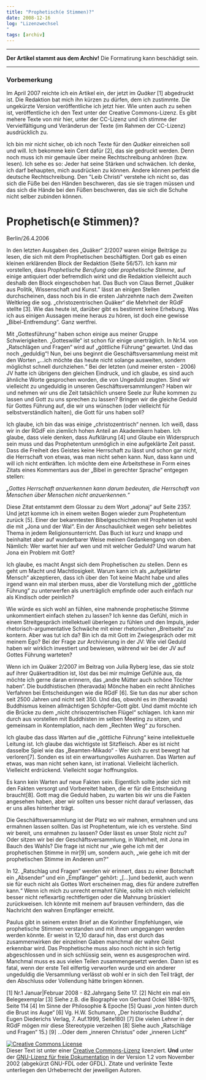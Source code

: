 ```yaml
---
title: "Prophetisch(e Stimmen)?"
date: 2008-12-16
log: "Lizenzwechsel
"
tags: [archiv]
---
```

<hr><b>Der Artikel stammt aus dem Archiv!</b> Die Formatirung kann beschädigt sein.<hr>
<h3>Vorbemerkung</h3>
Im April 2007 reichte ich ein Artikel ein, der jetzt im <i>Quäker</i> [1] abgedruckt ist. Die Redaktion bat mich ihn kürzen zu dürfen, dem ich zustimmte. Die ungekürzte Version veröffentliche ich jetzt hier.
<!--break-->
Wie unten auch zu sehen ist, veröffentliche ich den Text unter der Creative Commons-Lizenz. Es gibt mehere Texte von mir hier, unter der CC-Lizenz und ich stimme der Vervielfältigung und Veränderun der Texte (im Rahmen der CC-Lizenz) ausdrücklich zu. 

Ich bin mir nicht sicher, ob ich noch Texte für den <i>Quäker</i> einreichen soll und will. Ich bekomme kein Cent dafür [2], das sie gedruckt werden. Denn noch muss ich mir gemaule über meine Rechtschreibung anhören (bzw. lesen). Ich sehe es so: Jeder hat seine Stärken und schwächen. Ich denke, ich darf behaupten, mich ausdrücken zu können. Andere können perfekt die deutsche Rechtschreibung. Den "Leib Christi" verstehe ich nicht so, das sich die Füße bei den Händen beschweren, das sie sie tragen müssen und das sich die Hände bei den Füßen beschweren, das sie sich die Schuhe nicht selber zubinden können.


<h1>Prophetisch(e Stimmen)?</h1>


Berlin/26.4.2006

In den letzten Ausgaben des „Quäker“ 2/2007 waren einige Beiträge zu lesen, die sich mit dem Prophetischen beschäftigten. Dort gab es einen kleinen erklärenden Block der Redaktion (Seite 56/57). Ich kann mir vorstellen, dass <i>Prophetische Berufung</i> oder <i>prophetische Stimme</i>, auf einige antiquiert oder befremdlich wirkt und die Redaktion vielleicht auch deshalb den Block eingeschoben hat. Das Buch von  Claus Bernet „Quäker aus Politik, Wissenschaft und Kunst.” lässt an einigen Stellen durchscheinen, dass noch bis in die ersten Jahrzehnte nach dem Zweiten Weltkrieg die sog. „christozentrischen Quäker“ die Mehrheit der RGdF stellte [3]. Wie das heute ist, darüber gibt es bestimmt keine Erhebung. Was ich aus einigen Aussagen meine heraus zu hören, ist doch eine gewisse „Bibel-Entfremdung“. Ganz wertfrei. 

Mit „Gottesführung“ haben schon einige aus meiner Gruppe Schwierigkeiten. „Gotteswille“ ist schon für einige unerträglich. In Nr.14. von „Ratschlägen und Fragen“ wird auf „göttliche Führung“ gewartet. Und das noch „geduldig“! Nun, bei uns beginnt die Geschäftsversammlung meist mit den Worten „...ich möchte das heute nicht solange ausweiten, sondern möglichst schnell durchziehen.“ Bei der letzten (und meiner ersten - 2006) JV hatte ich übrigens den gleichen Eindruck, und ich glaube, es sind auch ähnliche Worte gesprochen worden, die von Ungeduld zeugten. Sind wir vielleicht zu ungeduldig in unseren Geschäftsversammlungen? Haben wir und nehmen wir uns die Zeit tatsächlich unsere Seele zur Ruhe kommen zu lassen und Gott zu uns sprechen zu lassen? Bringen wir die gleiche Geduld für Gottes Führung auf, die wir uns wünschen (oder vielleicht für selbstverständlich halten), die Gott für uns haben soll?

Ich glaube, ich bin das was einige „christozentrisch“ nennen. Ich weiß, dass wir in der RGdF ein ziemlich hohen Anteil an Akademikern haben. Ich glaube, dass viele denken, dass Aufklärung [4] und Glaube ein Widerspruch sein muss und das Prophetentum unmöglich in eine aufgeklärte Zeit passt. Dass die Freiheit des Geistes keine Herrschaft zu lässt und schon gar nicht, die Herrschaft von etwas, was man nicht sehen kann. Nun, dass kann und will ich nicht entkräften. Ich möchte dem eine Arbeitsthese in Form eines Zitats eines Kommentars aus der „Bibel in gerechter Sprache“ entgegen stellen: 

<i>„Gottes Herrschaft anzuerkennen kann darum bedeuten, die Herrschaft von Menschen über Menschen nicht anzuerkennen.“</i>

Diese Zitat entstammt dem Glossar  zu dem Wort „adonaj“ auf Seite 2357. Und jetzt komme ich in einem weiten Bogen wieder zum Prophetentum zurück [5]. Einer der bekanntesten Bibelgeschichten mit Propheten ist wohl die mit „Jona und der Wal“. Ein der Anschaulichkeit wegen sehr beliebtes Thema in jedem Religionsunterricht. Das Buch ist kurz und knapp und beinhaltet aber auf wunderbarer Weise meinen Gedankengang von oben. Nämlich: Wer wartet hier auf wen und mit welcher Geduld? Und warum hat Jona ein Problem mit Gott?

Ich glaube, es macht Angst sich dem Prophetischen zu stellen. Denn es geht um Macht und Machtlosigkeit. Warum kann ich als „aufgeklärter Mensch“ akzeptieren, dass ich über den Tot keine Macht habe und alles irgend wann ein mal sterben muss, aber die Vorstellung mich der „göttliche Führung“ zu unterwerfen als unerträglich empfinde oder auch einfach nur als Kindisch oder peinlich? 

Wie würde es sich wohl an fühlen,  eine mahnende prophetische Stimme unkommentiert einfach stehen zu lassen? Ich kenne das Gefühl, mich in einem Streitgespräch intellektuell überlegen zu fühlen und den Impuls, jeder rhetorisch-argumentative Schwäche  mit einer rhetorischen „Breitseite“ zu kontern. Aber was tut ich da? Bin ich da mit Gott im Zwiegespräch oder mit meinem Ego? Bei der Frage zur Archivierung in der JV: Wie viel Geduld haben wir wirklich investiert und bewiesen, während wir bei der JV auf Gottes Führung warteten?  

Wenn ich im Quäker 2/2007 im Beitrag von Julia Ryberg lese, das sie stolz auf ihrer Quäkertradition ist, löst das bei mir mulmige Gefühle aus, da möchte ich gerne daran erinnern, das „andre Mütter auch schöne Töchter haben“. Die buddhistischen (theravada) Mönche haben ein recht ähnliches Verfahren bei Entscheidungen wie die RGdF [6]. Sie tun das nur aber schon seit 2500 Jahren und nicht seit 350. Und das, obwohl es im (theravada) Buddhismus keinen allmächtigen Schöpfer-Gott gibt. Und damit möchte ich die Brücke zu dem „nicht chrisozentrischen Flügel“ schlagen. Ich kann mir durch aus vorstellen mit Buddhisten im selben Meeting zu sitzen, und gemeinsam in Kontemplation, nach dem „Rechten Weg“ zu forschen.  

Ich glaube das dass Warten auf die „göttliche Führung“ keine intellektuelle Leitung ist. Ich glaube das wichtigste ist Sitzfleisch. Aber es ist nicht dasselbe Spiel wie das „Beamten-Mikado“ - Wer sich zu erst bewegt hat verloren[7].  Sonden es ist ein erwartungsvolles Ausharren. Das Warten auf etwas, was man nicht sehen kann, ist irrational. Vielleicht lächerlich. Vielleicht erdrückend. Vielleicht sogar hoffnungslos.

Es kann kein Warten auf neue Fakten sein. Eigentlich sollte jeder sich mit den Fakten versorgt und Vorbereitet haben, die er für die Entscheidung braucht[8]. Gott mag die Geduld haben, zu warten bis wir uns die Fakten angesehen haben, aber wir sollten uns besser nicht darauf verlassen, das er uns alles hinterher trägt. 

Die Geschäftsversammlung ist der Platz wo wir mahnen, ermahnen und uns ermahnen lassen sollten. Das ist Prophetentum, wie ich es verstehe. Sind wir bereit, uns ermahnen zu lassen? Oder lässt es unser Stolz nicht zu? Oder sitzen wir bei der Geschäftsversammlung, in Wahrheit, mit Jona im Bauch des Wahls? 
Die frage ist nicht nur „wie gehe ich mit der prophetischen Stimme in mir[9] um, sondern auch, „wie gehe ich mit der prophetischen Stimme im Anderen um?“

In 12. „Ratschlag und Fragen“ werden wir erinnert, dass zu einer Botschaft ein „Absender“ und ein „Empfänger“ gehört: „[...]und bedenkt, auch wenn sie für euch nicht als Gottes Wort erscheinen mag, dies für andere zutreffen kann.“ Wenn ich mich zu unrecht ermahnt fühle, sollte ich mich vielleicht besser nicht reflexartig rechtfertigen oder die Mahnung brüskiert zurückweisen. Ich könnte mit meinem auf brausen verhindern, das die Nachricht den wahren Empfänger erreicht.

Paulus gibt in seinem ersten Brief an die Korinther Empfehlungen, wie prophetische Stimmen verstanden und mit ihnen umgegangen werden werden könnte. Er weist in 12,10 darauf hin, das erst durch das zusammenwirken der einzelnen Gaben manchmal der wahre Geist erkennbar wird. Das Prophetische muss also noch nicht in sich fertig abgeschlossen und in sich schlüssig sein, wenn es ausgesprochen wird. Manchmal muss es aus vielen Teilen zusammengesetzt werden. Dann ist es fatal, wenn der erste Teil eilfertig verworfen wurde und ein anderer ungeduldig die Versammlung verlässt ob wohl er in sich den Teil trägt, der den Abschluss oder Vollendung hätte bringen können.  
  

[1] Nr.1 Januar|Februar 2008 - 82.Jahrgang Seite 17.
[2] Nicht ein mal ein Belegexemplar
[3] Siehe z.B. die Biographie von Gerhard Ockel 1894-1975, Seite 114
[4] Im Sinne der Philosophie & Epoche
[5] Quasi „von hinten durch die Brust ins Auge“
[6] Vg. H.W. Schumann, „Der historische Buddha“, Eugen Diederichs Verlag, 7. Auf.1999, Seite180)
[7] Die vielen Lehrer in der RGdF mögen mir diese Stereotypie verzeihen
[8] Siehe auch „Ratschläge und Fragen“ 15.)
[9] ...Oder dem „inneren Christus“ oder „inneren Licht“


<a rel="license" href="http://creativecommons.org/licenses/by-sa/3.0/de/"><img alt="Creative Commons License" style="border-width:0" src="http://i.creativecommons.org/l/by-sa/3.0/de/88x31.png" /></a><br />Dieser <span xmlns:dc="http://purl.org/dc/elements/1.1/" href="http://purl.org/dc/dcmitype/Text" rel="dc:type">Text</span> ist unter einer <a rel="license" href="http://creativecommons.org/licenses/by-sa/3.0/de/">Creative Commons-Lizenz</a> lizenziert. <b>Und</b> unter der <a href="http://de.wikipedia.org/wiki/GFDL">GNU-Lizenz für freie Dokumentation</a> in der Version 1.2 vom November 2002 (abgekürzt GNU-FDL oder GFDL). Zitate und verlinkte Texte unterliegen den Urheberrecht der jeweiligen Autoren.
